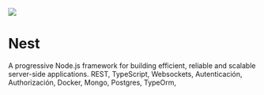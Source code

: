 ![](https://i.imgur.com/OKlMXVY.png)
# Nest
A progressive Node.js framework for building efficient, reliable and scalable server-side applications.
REST, TypeScript, Websockets, Autenticación, Authorización, Docker, Mongo, Postgres, TypeOrm,
